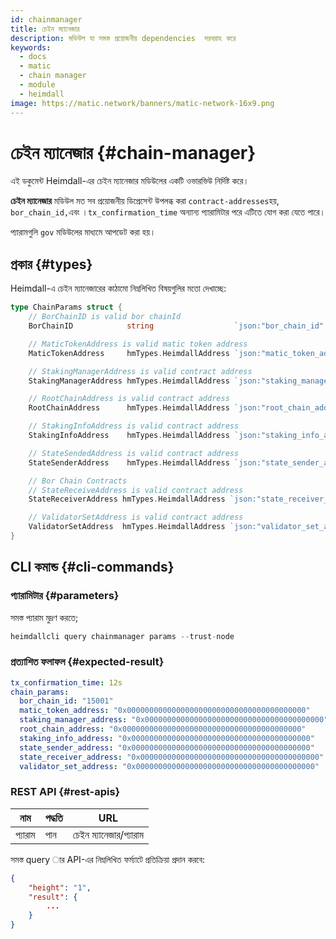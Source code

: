 ```yaml
---
id: chainmanager
title: চেইন ম্যানেজার
description: মডিউল যা সমস্ত প্রয়োজনীয় dependencies  সরবরাহ করে
keywords:
  - docs
  - matic
  - chain manager
  - module
  - heimdall
image: https://matic.network/banners/matic-network-16x9.png
---
```


# চেইন ম্যানেজার {#chain-manager}

এই ডকুমেন্ট Heimdall-এর চেইন ম্যানেজার মডিউলের একটি ওভারভিউ নির্দিষ্ট করে।

**চেইন ম্যানেজার** মডিউল মত সব প্রয়োজনীয় ডিপ্রেসেন্ট উপলব্ধ করা `contract-addresses`হয়, `bor_chain_id,`এবং ।`tx_confirmation_time` অন্যান্য প্যারামিটার পরে এটিতে যোগ করা যেতে পারে।


প্যারামগুলি `gov` মডিউলের মাধ্যমে আপডেট করা হয়।

## প্রকার {#types}

Heimdall-এ চেইন ম্যানেজারের কাঠামো নিম্নলিখিত বিষয়গুলির মতো দেখাচ্ছে:

```go
type ChainParams struct {
	// BorChainID is valid bor chainId
	BorChainID            string                  `json:"bor_chain_id" yaml:"bor_chain_id"`

	// MaticTokenAddress is valid matic token address
	MaticTokenAddress     hmTypes.HeimdallAddress `json:"matic_token_address" yaml:"matic_token_address"`

	// StakingManagerAddress is valid contract address
	StakingManagerAddress hmTypes.HeimdallAddress `json:"staking_manager_address" yaml:"staking_manager_address"`

	// RootChainAddress is valid contract address
	RootChainAddress      hmTypes.HeimdallAddress `json:"root_chain_address" yaml:"root_chain_address"`

	// StakingInfoAddress is valid contract address
	StakingInfoAddress    hmTypes.HeimdallAddress `json:"staking_info_address" yaml:"staking_info_address"`

	// StateSendedAddress is valid contract address
	StateSenderAddress    hmTypes.HeimdallAddress `json:"state_sender_address" yaml:"state_sender_address"`

	// Bor Chain Contracts
	// StateReceiveAddress is valid contract address
	StateReceiverAddress hmTypes.HeimdallAddress `json:"state_receiver_address" yaml:"state_receiver_address"`

	// ValidatorSetAddress is valid contract address
	ValidatorSetAddress  hmTypes.HeimdallAddress `json:"validator_set_address" yaml:"validator_set_address"`
}
```

## CLI কমান্ড {#cli-commands}

### প্যারামিটার {#parameters}

সমস্ত প্যারাম মুদ্রণ করতে;

```go
heimdallcli query chainmanager params --trust-node
```

### প্রত্যাশিত ফলাফল {#expected-result}

```yaml
tx_confirmation_time: 12s
chain_params:
  bor_chain_id: "15001"
  matic_token_address: "0x0000000000000000000000000000000000000000"
  staking_manager_address: "0x0000000000000000000000000000000000000000"
  root_chain_address: "0x0000000000000000000000000000000000000000"
  staking_info_address: "0x0000000000000000000000000000000000000000"
  state_sender_address: "0x0000000000000000000000000000000000000000"
  state_receiver_address: "0x0000000000000000000000000000000000000000"
  validator_set_address: "0x0000000000000000000000000000000000000000"
```

### REST API {#rest-apis}

| নাম | পদ্ধতি | URL |
|----------------------|------|------------------|
| প্যারাম | পান | চেইন ম্যানেজার/প্যারাম |

সমস্ত query ার API-এর নিম্নলিখিত ফর্ম্যাটে প্রতিক্রিয়া প্রদান করবে:

```json
{
	"height": "1",
	"result": {
		...	  
	}
}
```
